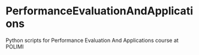 # PerformanceEvaluationAndApplications
Python scripts for Performance Evaluation And Applications course at POLIMI

